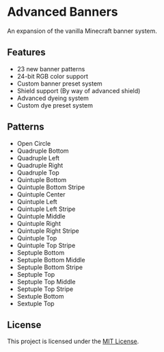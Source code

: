 # Advanced Banners
An expansion of the vanilla Minecraft banner system.

## Features
- 23 new banner patterns
- 24-bit RGB color support
- Custom banner preset system
- Shield support (By way of advanced shield)
- Advanced dyeing system
- Custom dye preset system

## Patterns
- Open Circle
- Quadruple Bottom
- Quadruple Left
- Quadruple Right
- Quadruple Top
- Quintuple Bottom
- Quintuple Bottom Stripe
- Quintuple Center
- Quintuple Left
- Quintuple Left Stripe
- Quintuple Middle
- Quintuple Right
- Quintuple Right Stripe
- Quintuple Top
- Quintuple Top Stripe
- Septuple Bottom
- Septuple Bottom Middle
- Septuple Bottom Stripe
- Septuple Top
- Septuple Top Middle
- Septuple Top Stripe
- Sextuple Bottom
- Sextuple Top

## License
This project is licensed under the [MIT License](./LICENSE).